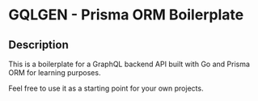 # GQLGEN - Prisma ORM Boilerplate

## Description

This is a boilerplate for a GraphQL backend API built with Go and Prisma ORM for learning purposes.

Feel free to use it as a starting point for your own projects.


